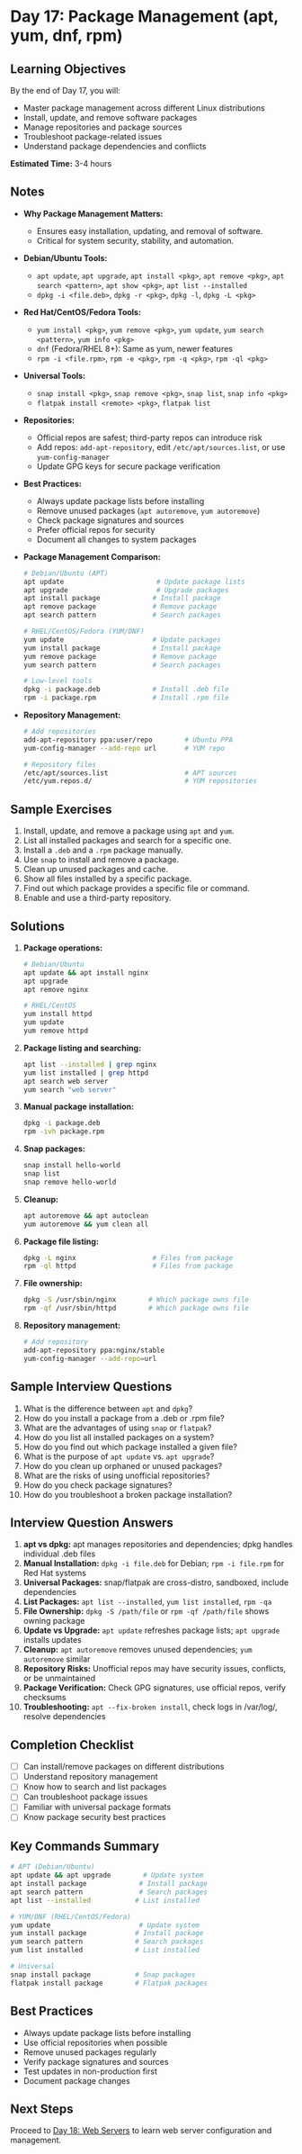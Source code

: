 # Day 17: Package Management (apt, yum, dnf, rpm)

## Learning Objectives
By the end of Day 17, you will:
- Master package management across different Linux distributions
- Install, update, and remove software packages
- Manage repositories and package sources
- Troubleshoot package-related issues
- Understand package dependencies and conflicts

**Estimated Time:** 3-4 hours

## Notes
- **Why Package Management Matters:**
  - Ensures easy installation, updating, and removal of software.
  - Critical for system security, stability, and automation.

- **Debian/Ubuntu Tools:**
  - `apt update`, `apt upgrade`, `apt install <pkg>`, `apt remove <pkg>`, `apt search <pattern>`, `apt show <pkg>`, `apt list --installed`
  - `dpkg -i <file.deb>`, `dpkg -r <pkg>`, `dpkg -l`, `dpkg -L <pkg>`
- **Red Hat/CentOS/Fedora Tools:**
  - `yum install <pkg>`, `yum remove <pkg>`, `yum update`, `yum search <pattern>`, `yum info <pkg>`
  - `dnf` (Fedora/RHEL 8+): Same as yum, newer features
  - `rpm -i <file.rpm>`, `rpm -e <pkg>`, `rpm -q <pkg>`, `rpm -ql <pkg>`
- **Universal Tools:**
  - `snap install <pkg>`, `snap remove <pkg>`, `snap list`, `snap info <pkg>`
  - `flatpak install <remote> <pkg>`, `flatpak list`

- **Repositories:**
  - Official repos are safest; third-party repos can introduce risk
  - Add repos: `add-apt-repository`, edit `/etc/apt/sources.list`, or use `yum-config-manager`
  - Update GPG keys for secure package verification

- **Best Practices:**
  - Always update package lists before installing
  - Remove unused packages (`apt autoremove`, `yum autoremove`)
  - Check package signatures and sources
  - Prefer official repos for security
  - Document all changes to system packages



- **Package Management Comparison:**
  ```bash
  # Debian/Ubuntu (APT)
  apt update                       # Update package lists
  apt upgrade                      # Upgrade packages
  apt install package             # Install package
  apt remove package              # Remove package
  apt search pattern              # Search packages
  
  # RHEL/CentOS/Fedora (YUM/DNF)
  yum update                      # Update packages
  yum install package             # Install package
  yum remove package              # Remove package
  yum search pattern              # Search packages
  
  # Low-level tools
  dpkg -i package.deb             # Install .deb file
  rpm -i package.rpm              # Install .rpm file
  ```

- **Repository Management:**
  ```bash
  # Add repositories
  add-apt-repository ppa:user/repo        # Ubuntu PPA
  yum-config-manager --add-repo url       # YUM repo
  
  # Repository files
  /etc/apt/sources.list                   # APT sources
  /etc/yum.repos.d/                       # YUM repositories
  ```

## Sample Exercises
1. Install, update, and remove a package using `apt` and `yum`.
2. List all installed packages and search for a specific one.
3. Install a `.deb` and a `.rpm` package manually.
4. Use `snap` to install and remove a package.
5. Clean up unused packages and cache.
6. Show all files installed by a specific package.
7. Find out which package provides a specific file or command.
8. Enable and use a third-party repository.

## Solutions
1. **Package operations:**
   ```bash
   # Debian/Ubuntu
   apt update && apt install nginx
   apt upgrade
   apt remove nginx
   
   # RHEL/CentOS
   yum install httpd
   yum update
   yum remove httpd
   ```

2. **Package listing and searching:**
   ```bash
   apt list --installed | grep nginx
   yum list installed | grep httpd
   apt search web server
   yum search "web server"
   ```

3. **Manual package installation:**
   ```bash
   dpkg -i package.deb
   rpm -ivh package.rpm
   ```

4. **Snap packages:**
   ```bash
   snap install hello-world
   snap list
   snap remove hello-world
   ```

5. **Cleanup:**
   ```bash
   apt autoremove && apt autoclean
   yum autoremove && yum clean all
   ```

6. **Package file listing:**
   ```bash
   dpkg -L nginx                   # Files from package
   rpm -ql httpd                   # Files from package
   ```

7. **File ownership:**
   ```bash
   dpkg -S /usr/sbin/nginx        # Which package owns file
   rpm -qf /usr/sbin/httpd        # Which package owns file
   ```

8. **Repository management:**
   ```bash
   # Add repository
   add-apt-repository ppa:nginx/stable
   yum-config-manager --add-repo=url
   ```

## Sample Interview Questions
1. What is the difference between `apt` and `dpkg`?
2. How do you install a package from a .deb or .rpm file?
3. What are the advantages of using `snap` or `flatpak`?
4. How do you list all installed packages on a system?
5. How do you find out which package installed a given file?
6. What is the purpose of `apt update` vs. `apt upgrade`?
7. How do you clean up orphaned or unused packages?
8. What are the risks of using unofficial repositories?
9. How do you check package signatures?
10. How do you troubleshoot a broken package installation?

## Interview Question Answers
1. **apt vs dpkg:** apt manages repositories and dependencies; dpkg handles individual .deb files
2. **Manual Installation:** `dpkg -i file.deb` for Debian; `rpm -i file.rpm` for Red Hat systems
3. **Universal Packages:** snap/flatpak are cross-distro, sandboxed, include dependencies
4. **List Packages:** `apt list --installed`, `yum list installed`, `rpm -qa`
5. **File Ownership:** `dpkg -S /path/file` or `rpm -qf /path/file` shows owning package
6. **Update vs Upgrade:** `apt update` refreshes package lists; `apt upgrade` installs updates
7. **Cleanup:** `apt autoremove` removes unused dependencies; `yum autoremove` similar
8. **Repository Risks:** Unofficial repos may have security issues, conflicts, or be unmaintained
9. **Package Verification:** Check GPG signatures, use official repos, verify checksums
10. **Troubleshooting:** `apt --fix-broken install`, check logs in /var/log/, resolve dependencies

## Completion Checklist
- [ ] Can install/remove packages on different distributions
- [ ] Understand repository management
- [ ] Know how to search and list packages
- [ ] Can troubleshoot package issues
- [ ] Familiar with universal package formats
- [ ] Know package security best practices

## Key Commands Summary
```bash
# APT (Debian/Ubuntu)
apt update && apt upgrade        # Update system
apt install package             # Install package
apt search pattern              # Search packages
apt list --installed           # List installed

# YUM/DNF (RHEL/CentOS/Fedora)
yum update                      # Update system
yum install package            # Install package
yum search pattern             # Search packages
yum list installed             # List installed

# Universal
snap install package           # Snap packages
flatpak install package        # Flatpak packages
```

## Best Practices
- Always update package lists before installing
- Use official repositories when possible
- Remove unused packages regularly
- Verify package signatures and sources
- Test updates in non-production first
- Document package changes

## Next Steps
Proceed to [Day 18: Web Servers](../Day_18/notes_and_exercises.md) to learn web server configuration and management.
